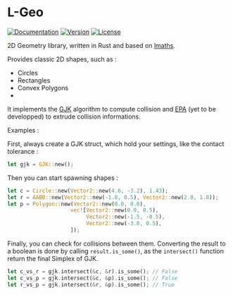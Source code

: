 # L-Geo

[![Documentation](https://docs.rs/collision/badge.svg)](https://docs.rs/lgeo/latest/lgeo/)
[![Version](https://img.shields.io/crates/v/collision.svg)](https://crates.io/crates/lgeo)
[![License](https://img.shields.io/crates/l/collision.svg)](https://github.com/carbone13/lgeo/blob/master/LICENSE)

2D Geometry library, written in Rust and based on [lmaths](https://github.com/carbone13/lmaths).

Provides classic 2D shapes, such as :
- Circles
- Rectangles
- Convex Polygons
- 
It implements the [GJK](https://dyn4j.org/2010/04/gjk-gilbert-johnson-keerthi/) algorithm to compute collision and [EPA](https://dyn4j.org/2010/05/epa-expanding-polytope-algorithm/) (yet to be developped) to extrude collision informations.

Examples :

First, always create a GJK struct, which hold your settings, like the contact tolerance :
```rust
let gjk = GJK::new();
```
Then you can start spawning shapes :
```rust
let c = Circle::new(Vector2::new(4.6, -3.2), 1.43);
let r = AABB::new(Vector2::new(-1.0, 0.5), Vector2::new(2.0, 1.0));
let p = Polygon::new(Vector2::new(0.0, 0.0),
                    vec![Vector2::new(0.0, 0.5),
                         Vector2::new(-1.5, -0.5),
                         Vector2::new(-3.0, 0.5),
                    ]);
```
Finally, you can check for collisions between them.
Converting the result to a boolean is done by calling `result.is_some()`, as the `intersect()` function return the final Simplex of GJK.
```rust
let c_vs_r = gjk.intersect(&c, &r).is_some(); // False
let c_vs_p = gjk.intersect(&c, &p).is_some(); // False
let r_vs_p = gjk.intersect(&r, &p).is_some(); // True
```











